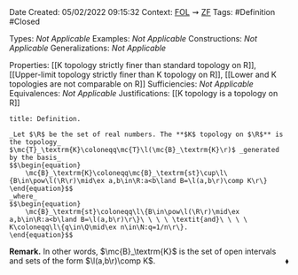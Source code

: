 <br />
<br />

Date Created: 05/02/2022 09:15:32
Context: [$\textrm{FOL}$](obsidian://open?file=First%20Order%20Logic)$\,\,\rightsquigarrow\,\,$[$\textrm{ZF}$](obsidian://open?file=Zermelo-Fraenkel%20Set%20Theory)
Tags: #Definition #Closed 

Types: _Not Applicable_
Examples: _Not Applicable_
Constructions: _Not Applicable_
Generalizations: _Not Applicable_

Properties: [[K topology strictly finer than standard topology on R]], [[Upper-limit topology strictly finer than K topology on R]], [[Lower and K topologies are not comparable on R]]
Sufficiencies: _Not Applicable_
Equivalences: _Not Applicable_
Justifications: [[K topology is a topology on R]]

``` ad-Definition
title: Definition.

_Let $\R$ be the set of real numbers. The **$K$ topology on $\R$** is the topology_ $\mc{T}_\textrm{K}\coloneqq\mc{T}\l(\mc{B}_\textrm{K}\r)$ _generated by the basis_
$$\begin{equation}
    \mc{B}_\textrm{K}\coloneqq\mc{B}_\textrm{st}\cup\l\{B\in\pow\l(\R\r)\mid\ex a,b\in\R:a<b\land B=\l(a,b\r)\comp K\r\}
\end{equation}$$
_where_
$$\begin{equation}
    \mc{B}_\textrm{st}\coloneqq\l\{B\in\pow\l(\R\r)\mid\ex a,b\in\R:a<b\land B=\l(a,b\r)\r\}\ \ \ \ \textit{and}\ \ \ \ K\coloneqq\l\{q\in\Q\mid\ex n\in\N:q=1/n\r\}.
\end{equation}$$

```

**Remark.** In other words, $\mc{B}_\textrm{K}$ is the set of open intervals and sets of the form $\l(a,b\r)\comp K$.<span style="float:right;">$\blacklozenge$</span>
